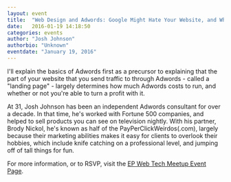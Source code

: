 ```yaml
---
layout: event
title:  "Web Design and Adwords: Google Might Hate Your Website, and Why That Matters"
date:   2016-01-19 14:18:50
categories: events
author: "Josh Johnson"
authorbio: "Unknown"
eventdate: "January 19, 2016"
---
```


I'll explain the basics of Adwords first as a precursor to explaining that the part of your website that you send traffic to through Adwords - called a "landing page" - largely determines how much Adwords costs to run, and whether or not you're able to turn a profit with it.

At 31, Josh Johnson has been an independent Adwords consultant for over a decade. In that time, he's worked with Fortune 500 companies, and helped to sell products you can see on television nightly.
With his partner, Brody Nickol, he's known as half of the PayPerClickWeirdos(.com), largely because their marketing abilities makes it easy for clients to overlook their hobbies, which include knife catching on a professional level, and jumping off of tall things for fun. 

For more information, or to RSVP, visit the [EP Web Tech Meetup Event Page](http://www.meetup.com/Panhandle-Web-Tech/events/227343523/).